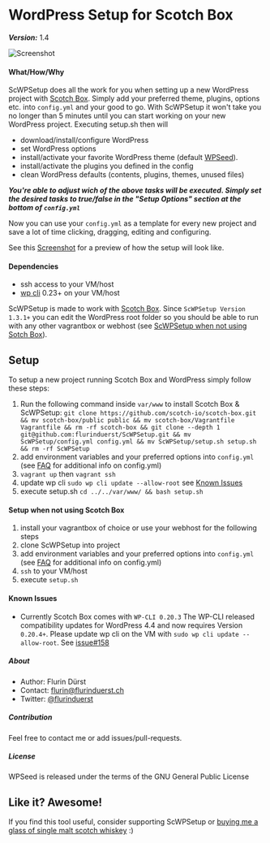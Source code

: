 # WordPress Setup for Scotch Box
***Version:*** 1.4

![Screenshot](http://flurinduerst.ch/web/ScWPSetup/scotch_plus_wp.png)

#### What/How/Why
ScWPSetup does all the work for you when setting up a new WordPress project with [Scotch Box](https://box.scotch.io/). Simply add your preferred theme, plugins, options etc. into `config.yml` and your good to go. With ScWPSetup it won't take you no longer than 5 minutes until you can start working on your new WordPress project.
Executing setup.sh then will
- download/install/configure WordPress
- set WordPress options
- install/activate your favorite WordPress theme (default [WPSeed](https://wpseed.org)).
- install/activate the plugins you defined in the config
- clean WordPress defaults (contents, plugins, themes, unused files)

***You're able to adjust wich of the above tasks will be executed. Simply set the desired tasks to true/false in the "Setup Options" section at the bottom of  `config.yml`***

Now you can use your `config.yml` as a template for every new project and save a lot of time clicking, dragging, editing and configuring.

See this [Screenshot](http://flurinduerst.ch/web/ScWPSetup/setup_screenshot.png) for a preview of how the setup will look like.

#### Dependencies
- ssh access to your VM/host
- [wp cli](https://wp-cli.org/) 0.23+ on your VM/host

ScWPSetup is made to work with [Scotch Box](https://box.scotch.io/). Since `ScWPSetup Version 1.3.1+` you can edit the WordPress root folder so you should be able to run with any other vagrantbox or webhost (see [ScWPSetup when not using Sotch Box](https://github.com/flurinduerst/ScWPSetup#setup-when-not-using-scotch-box)).


## Setup
To setup a new project running Scotch Box and WordPress simply follow these steps:

1. Run the following command inside `var/www` to install Scotch Box & ScWPSetup:
`git clone https://github.com/scotch-io/scotch-box.git && mv scotch-box/public public && mv scotch-box/Vagrantfile Vagrantfile && rm -rf scotch-box && git clone --depth 1 git@github.com:flurinduerst/ScWPSetup.git && mv ScWPSetup/config.yml config.yml && mv ScWPSetup/setup.sh setup.sh && rm -rf ScWPSetup`
2. add environment variables and your preferred options into `config.yml` (see [FAQ](https://github.com/flurinduerst/ScWPSetup/blob/master/README.md) for additional info on config.yml)
4. `vagrant up` then `vagrant ssh`
5. update wp cli `sudo wp cli update --allow-root` see [Known Issues](https://github.com/flurinduerst/ScWPSetup#known-issues)
6. execute setup.sh `cd ../../var/www/ && bash setup.sh`


#### Setup when not using Scotch Box
1. install your vagrantbox of choice or use your webhost for the following steps
2. clone ScWPSetup into project
2. add environment variables and your preferred options into `config.yml` (see [FAQ](https://github.com/flurinduerst/ScWPSetup/blob/master/README.md) for additional info on config.yml)
4. `ssh` to your VM/host
5. execute `setup.sh`

#### Known Issues
* Currently Scotch Box comes with `WP-CLI 0.20.3` The WP-CLI released compatibility updates for WordPress 4.4 and now requires Version `0.20.4+`. Please update wp cli on the VM with `sudo wp cli update --allow-root`. See [issue#158](https://github.com/scotch-io/scotch-box/issues/158)

##### About
* Author: Flurin Dürst
* Contact: [flurin@flurinduerst.ch](mailto:flurin@flurinduerst.ch)
* Twitter: [@flurinduerst](https://twitter.com/flurinduerst)

##### Contribution
Feel free to contact me or add issues/pull-requests.

##### License
WPSeed is released under the terms of the GNU General Public License

## Like it? Awesome!
If you find this tool useful, consider supporting ScWPSetup or [buying me a glass of single malt scotch whiskey](https://www.paypal.me/FlurinDuerst/10) :)
